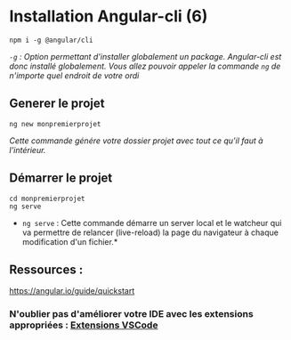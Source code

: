 # Installation Angular-cli (6)

```shell
npm i -g @angular/cli
```
*`-g` : Option permettant d'installer globalement un package. Angular-cli est donc installé globalement. Vous allez pouvoir appeler la commande `ng` de n'importe quel endroit de votre ordi*

## Generer le projet

```shell
ng new monpremierprojet
```

*Cette commande génére votre dossier projet avec tout ce qu'il faut à l'intérieur.*

## Démarrer le projet

```shell
cd monpremierprojet
ng serve
```

* `ng serve` : Cette commande démarre un server local et le watcheur qui va permettre de relancer (live-reload) la page du navigateur à chaque modification d'un fichier.*

## Ressources :

https://angular.io/guide/quickstart

### N'oublier pas d'améliorer votre IDE avec les extensions appropriées : [Extensions VSCode](./vscode.md)